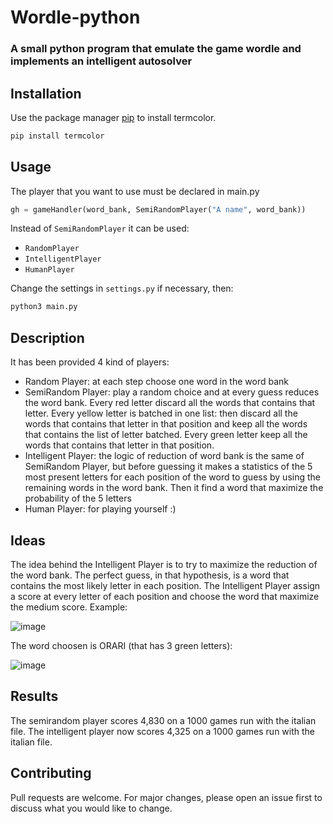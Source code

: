 # Wordle-python
### A small python program that emulate the game wordle and implements an intelligent autosolver

## Installation

Use the package manager [pip](https://pip.pypa.io/en/stable/) to install termcolor.

```bash
pip install termcolor
```

## Usage

The player that you want to use must be declared in main.py
```python
gh = gameHandler(word_bank, SemiRandomPlayer("A name", word_bank))
```
Instead of `SemiRandomPlayer` it can be used:
* `RandomPlayer`
* `IntelligentPlayer`
* `HumanPlayer`

Change the settings in `settings.py` if necessary, then:
```bash
python3 main.py
```

## Description

It has been provided 4 kind of players:
* Random Player: at each step choose one word in the word bank
* SemiRandom Player: play a random choice and at every guess reduces the word bank. Every red letter discard all the words that contains that letter. Every yellow letter is batched in one list: then discard all the words that contains that letter in that position and keep all the words that contains the list of letter batched. Every green letter keep all the words that contains that letter in that position.
* Intelligent Player: the logic of reduction of word bank is the same of SemiRandom Player, but before guessing it makes a statistics of the 5 most present letters for each position of the word to guess by using the remaining words in the word bank. Then it find a word that maximize the probability of the 5 letters
* Human Player: for playing yourself :)

## Ideas
The idea behind the Intelligent Player is to try to maximize the reduction of the word bank. The perfect guess, in that hypothesis, is a word that contains the most likely letter in each position. The Intelligent Player assign a score at every letter of each position and choose the word that maximize the medium score.
Example:

![image](https://user-images.githubusercontent.com/10921226/157059511-de30beb5-a2b4-46d9-841d-ab6a3f8690d0.png)

The word choosen is ORARI (that has 3 green letters):

![image](https://user-images.githubusercontent.com/10921226/157059618-8876d543-08f0-45b1-949c-f2f858322ff6.png)


## Results

The semirandom player scores 4,830 on a 1000 games run with the italian file.
The intelligent player now scores 4,325 on a 1000 games run with the italian file.

## Contributing

Pull requests are welcome. For major changes, please open an issue first to discuss what you would like to change.
